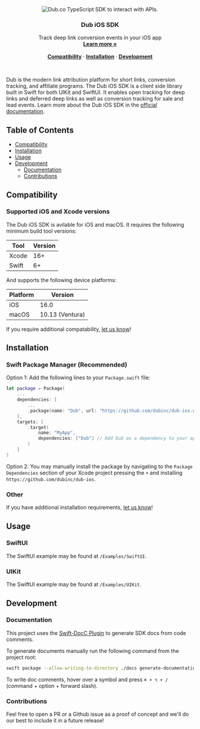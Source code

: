 <div align="center">
  <img src="https://github.com/user-attachments/assets/ad6a41fb-a512-440a-8bb2-d51342b8b6f0" alt="Dub.co TypeScript SDK to interact with APIs.">
  <h3>Dub iOS SDK</h3>
</div>

<p align="center">
    Track deep link conversion events in your iOS app
    <br />
    <a href="https://dub.co/docs/concepts/deep-links/attribution"><strong>Learn more »</strong></a>
    <br />
    <br />
    <a href="#compatibility"><strong>Compatibility</strong></a> ·
    <a href="#installation"><strong>Installation</strong></a> ·
    <a href="#development"><strong>Development</strong></a>
</p>

<br/>

<!-- Start Summary [summary] -->
Dub is the modern link attribution platform for short links, conversion tracking, and affiliate programs. 
The Dub iOS SDK is a client side library built in Swift for both UIKit and SwiftUI. 
It enables open tracking for deep links and deferred deep links as well as conversion tracking for sale and lead events.
Learn more about the Dub iOS SDK in the [official documentation](https://dub.co/docs/sdks/ios/overview).
<!-- End Summary [summary] -->

<!-- Start Table of Contents [toc] -->
## Table of Contents
<!-- $toc-max-depth=2 -->
  * [Compatibility](#compatibility)
  * [Installation](#Installation)
  * [Usage](#usage)
* [Development](#development)
  * [Documentation](#documentation)
  * [Contributions](#contributions)

<!-- End Table of Contents [toc] -->

Compatibility
-------------------------

### Supported iOS and Xcode versions

The Dub iOS SDK is avilable for iOS and macOS. It requires the following minimum build tool versions:

| Tool  | Version |
| ----- | ------- |
| Xcode | 16+   |
| Swift | 6+    |

And supports the following device platforms:

| Platform | Version            |
| -------- | ------------------ |
| iOS      | 16.0               |
| macOS    | 10.13 (Ventura)    |

If you require additional compatability, [let us know](https://dub.co/contact/support)!


<!-- Start SDK Installation [installation] -->
## Installation

### Swift Package Manager (Recommended)

Option 1: Add the following lines to your `Package.swift` file:

```swift
let package = Package(
    ...
    dependencies: [
        ...
        .package(name: "Dub", url: "https://github.com/dubinc/dub-ios.git", from: "0.1.0"),
    ],
    targets: [
        .target(
            name: "MyApp",
            dependencies: ["Dub"] // Add Dub as a dependency to your app's target
        )
    ]
)
```

Option 2: You may manually install the package by navigating to the `Package Dependencies` section of your Xcode project pressing the `+` and installing `https://github.com/dubinc/dub-ios`.

### Other

If you have additional installation requirements, [let us know](https://dub.co/contact/support)!


<!-- Usage [usage] -->
## Usage

### SwiftUI

The SwiftUI example may be found at `/Examples/SwiftUI`.

### UIKit

The SwiftUI example may be found at `/Examples/UIKit`.

## Development

### Documentation
This project uses the [Swift-DocC Plugin](https://github.com/apple/swift-docc-plugin) to generate SDK docs from code comments. 

To generate documents manually run the following command from the project root:

```bash
swift package --allow-writing-to-directory ./docs generate-documentation --target Dub --output-path ./docs
```
    
To write doc comments, hover over a symbol and press `⌘ + ⌥ + /` (command + option + forward slash).

### Contributions

Feel free to open a PR or a Github issue as a proof of concept and we'll do our best to include it in a future release!
